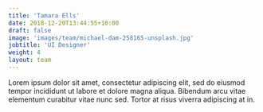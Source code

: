 ```yaml
---
title: 'Tamara Ells'
date: 2018-12-20T13:44:55+10:00
draft: false
image: 'images/team/michael-dam-258165-unsplash.jpg'
jobtitle: 'UI Designer'
weight: 4
layout: team
---
```


Lorem ipsum dolor sit amet, consectetur adipiscing elit, sed do eiusmod tempor incididunt ut labore et dolore magna aliqua. Bibendum arcu vitae elementum curabitur vitae nunc sed. Tortor at risus viverra adipiscing at in.
